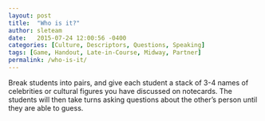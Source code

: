 ```yaml
---
layout: post
title:  "Who is it?"
author: sleteam
date:   2015-07-24 12:00:56 -0400
categories: [Culture, Descriptors, Questions, Speaking]
tags: [Game, Handout, Late-in-Course, Midway, Partner]
permalink: /who-is-it/
---
```

Break students into pairs, and give each student a stack of 3-4 names of celebrities or cultural figures you have discussed on notecards. The students will then take turns asking questions about the other’s person until they are able to guess.